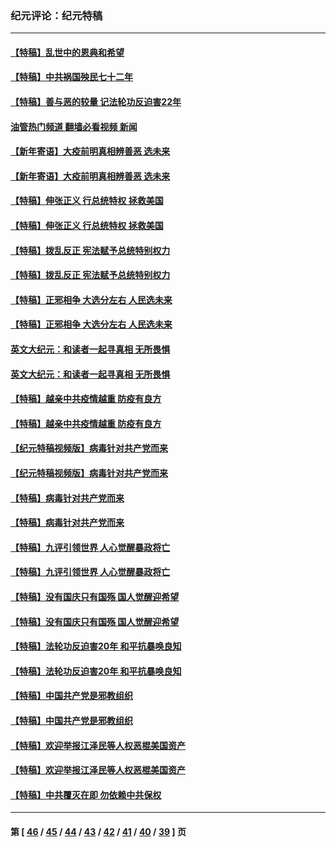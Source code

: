 ### 纪元评论：纪元特稿
---
#### [【特稿】乱世中的恩典和希望](../../pages/nsc424/n13734687.md?06190330) 
#### [【特稿】中共祸国殃民七十二年](../../pages/nsc424/n13272607.md?06190330) 
#### [【特稿】善与恶的较量 记法轮功反迫害22年](../../pages/nsc424/n13086597.md?06190330) 
#### [油管热门频道 翻墙必看视频 新闻](ok?06190330)
#### [【新年寄语】大疫前明真相辨善恶 选未来](../../pages/nsc424/n12660855.md?06190330) 
#### [【新年寄语】大疫前明真相辨善恶 选未来](../../pages/nsc424/n12660855.md?06190330) 
#### [【特稿】伸张正义 行总统特权 拯救美国](../../pages/nsc424/n12616806.md?06190330) 
#### [【特稿】伸张正义 行总统特权 拯救美国](../../pages/nsc424/n12616806.md?06190330) 
#### [【特稿】拨乱反正 宪法赋予总统特别权力](../../pages/nsc424/n12598306.md?06190330) 
#### [【特稿】拨乱反正 宪法赋予总统特别权力](../../pages/nsc424/n12598306.md?06190330) 
#### [【特稿】正邪相争 大选分左右 人民选未来](../../pages/nsc424/n12545208.md?06190330) 
#### [【特稿】正邪相争 大选分左右 人民选未来](../../pages/nsc424/n12545208.md?06190330) 
#### [英文大纪元：和读者一起寻真相 无所畏惧](../../pages/nsc424/n12542027.md?06190330) 
#### [英文大纪元：和读者一起寻真相 无所畏惧](../../pages/nsc424/n12542027.md?06190330) 
#### [【特稿】越亲中共疫情越重 防疫有良方](../../pages/nsc424/n12042989.md?06190330) 
#### [【特稿】越亲中共疫情越重 防疫有良方](../../pages/nsc424/n12042989.md?06190330) 
#### [【纪元特稿视频版】病毒针对共产党而来](../../pages/nsc424/n11977328.md?06190330) 
#### [【纪元特稿视频版】病毒针对共产党而来](../../pages/nsc424/n11977328.md?06190330) 
#### [【特稿】病毒针对共产党而来](../../pages/nsc424/n11928818.md?06190330) 
#### [【特稿】病毒针对共产党而来](../../pages/nsc424/n11928818.md?06190330) 
#### [【特稿】九评引领世界 人心觉醒暴政将亡](../../pages/nsc424/n11660496.md?06190330) 
#### [【特稿】九评引领世界 人心觉醒暴政将亡](../../pages/nsc424/n11660496.md?06190330) 
#### [【特稿】没有国庆只有国殇 国人觉醒迎希望](../../pages/nsc424/n11549354.md?06190330) 
#### [【特稿】没有国庆只有国殇 国人觉醒迎希望](../../pages/nsc424/n11549354.md?06190330) 
#### [【特稿】法轮功反迫害20年 和平抗暴唤良知](../../pages/nsc424/n11389135.md?06190330) 
#### [【特稿】法轮功反迫害20年 和平抗暴唤良知](../../pages/nsc424/n11389135.md?06190330) 
#### [【特稿】中国共产党是邪教组织](../../pages/nsc424/n11355551.md?06190330) 
#### [【特稿】中国共产党是邪教组织](../../pages/nsc424/n11355551.md?06190330) 
#### [【特稿】欢迎举报江泽民等人权恶棍美国资产](../../pages/nsc424/n11303040.md?06190330) 
#### [【特稿】欢迎举报江泽民等人权恶棍美国资产](../../pages/nsc424/n11303040.md?06190330) 
#### [【特稿】中共覆灭在即 勿依赖中共保权](../../pages/nsc424/n11278510.md?06190330) 

---
#### 第 [ [46](./46.md?06190330) / [45](./45.md?06190330) / [44](./44.md?06190330) / [43](./43.md?06190330) / [42](./42.md?06190330) / [41](./41.md?06190330) / [40](./40.md?06190330) / [39](./39.md?06190330) ] 页
